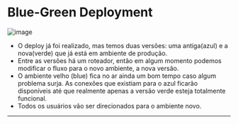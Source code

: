 # Blue-Green Deployment

![image](https://github.com/AndreCoutinhom/devops_and_monitoring_study/assets/91290799/401dfc3c-bb9a-4b4e-aec7-271645865277)

* O deploy já foi realizado, mas temos duas versões: uma antiga(azul) e a nova(verde) que já está em ambiente de produção.
* Entre as versões há um roteador, então em algum momento podemos modificar o fluxo para o novo ambiente, a nova versão.
* O ambiente velho (blue) fica no ar ainda um bom tempo caso algum problema surja. As conexões que existiam para o azul ficarão disponíveis até que realmente apenas a versão verde esteja totalmente funcional.
* Todos os usuários vão ser direcionados para o ambiente novo.
---

